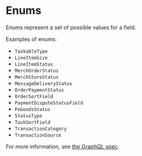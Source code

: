 # Enums

Enums represent a set of possible values for a field.

Examples of enums:
- `TaskableType`
- `LineItemSize`
- `LineItemStatus`
- `MerchOrderStatus`
- `MerchStoreStatus`
- `MessageDeliveryStatus`
- `OrderPaymentStatus`
- `OrderSortField`
- `PaymentDisputeStatusField`
- `PoGoodsStatus`
- `StatusType`
- `TaskSortField`
- `TransactionCategory`
- `TransactionSource`

For more information, see [the GraphQL spec](https://facebook.github.io/graphql/#sec-Enums).